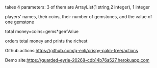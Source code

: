 takes 4 parameters:
3 of them are ArrayList(1 string,2 integer),
1 integer

players' names,
their coins,
their number of gemstones,
and the value of one gemstone

total money=coins+gems*gemValue

orders total money and prints the richest

Github actions:https://github.com/g-enli/crispy-palm-tree/actions

Demo site:https://guarded-eyrie-20268-cdb14b76a527.herokuapp.com
